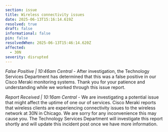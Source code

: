 ```yaml
---
section: issue
title: Wireless connectivity issues
date: 2025-06-13T15:16:14.619Z
resolved: true
draft: false
informational: false
pin: false
resolvedWhen: 2025-06-13T15:46:14.620Z
affected:
  - 30N
severity: disrupted
---
```

*False Positive | 10:46am Central* - After investigation, the Technology Services Department has determined that this was a false positive in our Cisco Meraki monitoring systems. Thank you for your patience and understanding while we worked through this issue report.

*Report Received | 10:16am Central* - We are investigating a potential issue that might affect the uptime of one our of services. Cisco Meraki reports that wireless clients are experiencing connectivity issues to the wireless network at 30N in Chicago. We are sorry for any inconvenience this may cause you. The Technology Services Department will investigate this report shortly and will update this incident post once we have more information.